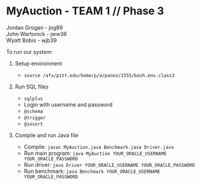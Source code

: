 # MyAuction - TEAM 1 // Phase 3
Jordan Grogan - jog89  
John Wartonick - jww36  
Wyatt Bobis - wjb39

To run our system:  
1. Setup environment
     * `source /afs/pitt.edu/home/p/a/panos/1555/bash.env.class3`

2. Run SQL files
     * `sqlplus`
     * Login with username and password
     * `@schema`
     * `@trigger`
     * `@insert`

3. Compile and run Java file
     * Compile: `javac MyAuction.java Benchmark.java Driver.java`
     * Run main program: `java MyAuction YOUR_ORACLE_USERNAME YOUR_ORACLE_PASSWORD`
     * Run driver: `java Driver YOUR_ORACLE_USERNAME YOUR_ORACLE_PASSWORD`
     * Run benchmark: `java Benchmark YOUR_ORACLE_USERNAME YOUR_ORACLE_PASSWORD`
